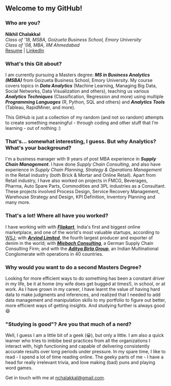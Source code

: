 ## Welcome to my GitHub!

### Who are you?

**Nikhil Chalakkal**  
*Class of '18, MSBA, Goizueta Business School, Emory University*  
*Class of '08, MBA, IIM Ahmedabad*  
[Resume](../nikchalakkal.github.io/Nikhil_Chalakkal_Resume.pdf) | [LinkedIn](https://www.linkedin.com/in/nikhilchalakkal/ "Nikhil's LinkedIn")  

### What's this Git about?

I am currently pursuing a Masters degree: **_MS in Business Analytics (MSBA)_** from Goizueta Business School, Emory University. My course covers topics in **_Data Analytics_** (Machine Learning, Managing Big Data, Social Networks, Data Visualization and others), teaching us various **_Analytics Techniques_** (Classification, Regression and more) using multiple **_Programming Languages_** (R, Python, SQL and others) and **_Analytics Tools_** (Tableau, RapidMiner, and more).   

This GitHub is just a collection of my random (and not so random) attempts to create something meaningful - through coding and other stuff that I'm learning - out of nothing :)

### That's... somewhat interesting, I guess. But why Analytics? What's your background?

I'm a business manager with 9 years of post MBA experience in **_Supply Chain Management_**. I have done *Supply Chain Consulting*, and also have experience in *Supply Chain Planning, Strategy & Operations Management* in the Retail industry (both Brick & Mortar and Online Retail). Apart from Retail industry, I have also worked on projects in FMCG, Beverages, Pharma, Auto Spare Parts, Commodities and 3PL industries as a Consultant. These projects involved Process Design, Service Recovery Management, Warehouse Strategy and Design, KPI Definition, Inventory Planning and many more.

### That's a lot! Where all have you worked?

I have working with with **_[Flipkart](http://www.flipkart.com)_**, India's first and biggest online marketplace, and one of the world's most valuable startups, according to [WSJ](https://www.wsj.com/graphics/billion-dollar-club/); with **_[Arvind Limited](http://arvind.com/)_**, the fourth largest producer and exporter of denim in the world; with **_[Miebach Consulting](http://www.miebach.com/en/)_**, a German Supply Chain Consulting Firm; and with the **_[Aditya Birla Group](http://www.adityabirla.com/home)_**, an Indian Multinational Conglomerate with operations in 40 countries.

### Why would you want to do a second Masters Degree?

Looking for more efficient ways to do something has been a constant driver in my life, be it at home (my wife does get bugged at times!), in school, or at work. As I have grown in my career, I have learnt the value of having hard data to make judgments and inferences, and realized that I needed to add data management and manipulation skills to my portfolio to figure out better, more efficient ways of getting insights. And studying further is always good :smile:

### "Studying is good"? Are you that much of a nerd?

Well, I guess I am a little bit of a geek (:grinning:), but only a little. I am also a quick learner who tries to imbibe best practices from all the organizations I interact with, high functioning and capable of delivering consistently accurate results over long periods under pressure. In my spare time, I like to read - I spend a lot of time reading online. The geeky parts of me - I have a head for really irrelevant trivia, and love making (bad) puns and playing word games.

Get in touch with me at nchalakkal@gmail.com.
